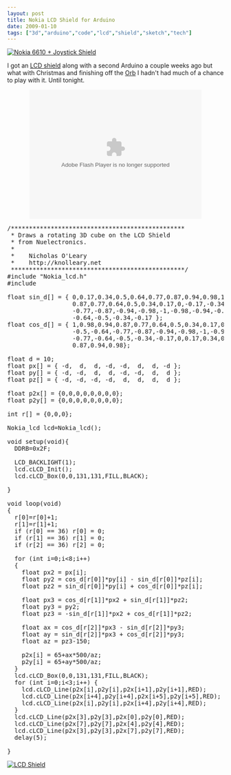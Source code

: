 ```yaml
---
layout: post
title: Nokia LCD Shield for Arduino
date: 2009-01-10
tags: ["3d","arduino","code","lcd","shield","sketch","tech"]
---
```


[![Nokia 6610 + Joystick Shield](https://farm4.static.flickr.com/3098/3165600917_ab2bdbd84a.jpg)](http://www.flickr.com/photos/knolleary/3165600917/ "Nokia 6610 + Joystick Shield by nol, on Flickr")

I got an [LCD shield](http://www.nuelectronics.com/estore/index.php?main_page=product_info&cPath=1&products_id=10) along with a second Arduino a couple weeks ago but what with Christmas and finishing off the [Orb](/2009/01/05/monitoring-energy-use-with-an-orb/) I hadn't had much of a chance to play with it. Until tonight.

<div style="text-align: center;"><object type="application/x-shockwave-flash" width="400" height="300" data="http://www.flickr.com/apps/video/stewart.swf?v=66164" classid="clsid:D27CDB6E-AE6D-11cf-96B8-444553540000"> <param name="flashvars" value="intl_lang=en-us&photo_secret=ff86f2d899&photo_id=3182729461"></param> <param name="movie" value="http://www.flickr.com/apps/video/stewart.swf?v=66164"></param> <param name="bgcolor" value="#000000"></param> <param name="allowFullScreen" value="true"></param><embed type="application/x-shockwave-flash" src="http://www.flickr.com/apps/video/stewart.swf?v=66164" bgcolor="#000000" allowfullscreen="true" flashvars="intl_lang=en-us&photo_secret=ff86f2d899&photo_id=3182729461" height="300" width="400"></embed></object></div>

<pre>/************************************************
 * Draws a rotating 3D cube on the LCD Shield
 * from Nuelectronics.
 *
 *    Nicholas O'Leary
 *    http://knolleary.net
 ************************************************/
#include "Nokia_lcd.h"
#include <avr/pgmspace.h>

float sin_d[] = { 0,0.17,0.34,0.5,0.64,0.77,0.87,0.94,0.98,1,0.98,0.94,
                  0.87,0.77,0.64,0.5,0.34,0.17,0,-0.17,-0.34,-0.5,-0.64,
                  -0.77,-0.87,-0.94,-0.98,-1,-0.98,-0.94,-0.87,-0.77,
                  -0.64,-0.5,-0.34,-0.17 };
float cos_d[] = { 1,0.98,0.94,0.87,0.77,0.64,0.5,0.34,0.17,0,-0.17,-0.34,
                  -0.5,-0.64,-0.77,-0.87,-0.94,-0.98,-1,-0.98,-0.94,-0.87,
                  -0.77,-0.64,-0.5,-0.34,-0.17,0,0.17,0.34,0.5,0.64,0.77,
                  0.87,0.94,0.98};

float d = 10;
float px[] = { -d,  d,  d, -d, -d,  d,  d, -d };
float py[] = { -d, -d,  d,  d, -d, -d,  d,  d };
float pz[] = { -d, -d, -d, -d,  d,  d,  d,  d };

float p2x[] = {0,0,0,0,0,0,0,0};
float p2y[] = {0,0,0,0,0,0,0,0};

int r[] = {0,0,0};

Nokia_lcd lcd=Nokia_lcd();

void setup(void){
  DDRB=0x2F;

  LCD_BACKLIGHT(1);
  lcd.cLCD_Init();
  lcd.cLCD_Box(0,0,131,131,FILL,BLACK);  

}

void loop(void)
{
  r[0]=r[0]+1;
  r[1]=r[1]+1;
  if (r[0] == 36) r[0] = 0;
  if (r[1] == 36) r[1] = 0;
  if (r[2] == 36) r[2] = 0;

  for (int i=0;i<8;i++)
  {
    float px2 = px[i];
    float py2 = cos_d[r[0]]*py[i] - sin_d[r[0]]*pz[i];
    float pz2 = sin_d[r[0]]*py[i] + cos_d[r[0]]*pz[i];

    float px3 = cos_d[r[1]]*px2 + sin_d[r[1]]*pz2;
    float py3 = py2;
    float pz3 = -sin_d[r[1]]*px2 + cos_d[r[1]]*pz2;

    float ax = cos_d[r[2]]*px3 - sin_d[r[2]]*py3;
    float ay = sin_d[r[2]]*px3 + cos_d[r[2]]*py3;
    float az = pz3-150;

    p2x[i] = 65+ax*500/az;
    p2y[i] = 65+ay*500/az;
  }
  lcd.cLCD_Box(0,0,131,131,FILL,BLACK);
  for (int i=0;i<3;i++) {
    lcd.cLCD_Line(p2x[i],p2y[i],p2x[i+1],p2y[i+1],RED);
    lcd.cLCD_Line(p2x[i+4],p2y[i+4],p2x[i+5],p2y[i+5],RED);
    lcd.cLCD_Line(p2x[i],p2y[i],p2x[i+4],p2y[i+4],RED);
  }    
  lcd.cLCD_Line(p2x[3],p2y[3],p2x[0],p2y[0],RED);
  lcd.cLCD_Line(p2x[7],p2y[7],p2x[4],p2y[4],RED);
  lcd.cLCD_Line(p2x[3],p2y[3],p2x[7],p2y[7],RED);
  delay(5);

}
</pre>

[![LCD Shield](https://farm4.static.flickr.com/3403/3183597108_cfd865f439.jpg)](http://www.flickr.com/photos/knolleary/3183597108/ "LCD Shield by nol, on Flickr")
